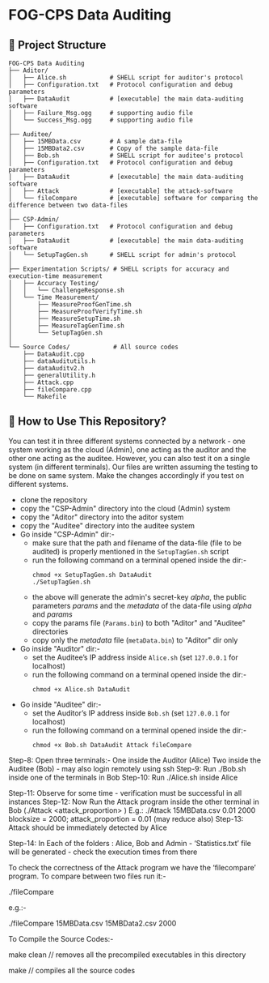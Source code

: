 # FOG-CPS Data Auditing

## 📁 Project Structure

```
FOG-CPS Data Auditing
├── Aditor/              
│   ├── Alice.sh            # SHELL script for auditor's protocol    
│   ├── Configuration.txt   # Protocol configuration and debug parameters
│   ├── DataAudit           # [executable] the main data-auditing software
│   ├── Failure_Msg.ogg     # supporting audio file 
│   └── Success_Msg.ogg     # supporting audio file
│
├── Auditee/              
│   ├── 15MBData.csv        # A sample data-file 
│   ├── 15MBData2.csv       # Copy of the sample data-file
│   ├── Bob.sh              # SHELL script for auditee's protocol 
│   ├── Configuration.txt   # Protocol configuration and debug parameters
│   ├── DataAudit           # [executable] the main data-auditing software
│   ├── Attack              # [executable] the attack-software
│   └── fileCompare         # [executable] software for comparing the difference between two data-files
│
├── CSP-Admin/              
│   ├── Configuration.txt   # Protocol configuration and debug parameters
│   ├── DataAudit           # [executable] the main data-auditing software
│   └── SetupTagGen.sh      # SHELL script for admin's protocol
│
├── Experimentation Scripts/ # SHELL scripts for accuracy and execution-time measurement
│   ├── Accuracy Testing/
│   │   └── ChallengeResponse.sh
│   └── Time Measurement/
│       ├── MeasureProofGenTime.sh
│       ├── MeasureProofVerifyTime.sh
│       ├── MeasureSetupTime.sh
│       ├── MeasureTagGenTime.sh
│       └── SetupTagGen.sh
│
└── Source Codes/            # All source codes
    ├── DataAudit.cpp
    ├── dataAuditutils.h
    ├── dataAuditv2.h
    ├── generalUtility.h
    ├── Attack.cpp
    ├── fileCompare.cpp    
    └── Makefile

```

## 🚀 How to Use This Repository?
You can test it in three different systems connected by a network - one system working as the cloud (Admin), one acting as the auditor and the other one acting as the auditee. However, you can also test it on a single system (in different terminals). Our files are written assuming the testing to be done on same system. Make the changes accordingly if you test on different systems.

- clone the repository
- copy the "CSP-Admin" directory into the cloud (Admin) system
- copy the "Aditor" directory into the aditor system
- copy the "Auditee" directory into the auditee system
- Go inside "CSP-Admin" dir:-
    - make sure that the path and filename of the data-file (file to be audited) is properly mentioned in the  `SetupTagGen.sh` script
    - run the following command on a terminal opened inside the dir:-
      ```
      chmod +x SetupTagGen.sh DataAudit
      ./SetupTagGen.sh
      ```
    - the above will generate the admin's secret-key *alpha*, the public parameters *params* and the *metadata* of the data-file using *alpha* and *params*
    - copy the params file (`Params.bin`) to both "Aditor" and "Auditee" directories
    - copy only the *metadata* file (`metaData.bin`) to "Aditor" dir only
- Go inside "Auditor" dir:-
    - set the Auditee’s IP address inside `Alice.sh` (set `127.0.0.1` for localhost)
    - run the following command on a terminal opened inside the dir:-
      ```
      chmod +x Alice.sh DataAudit
      ```
- Go inside "Auditee" dir:-
    - set the Auditor’s IP address inside `Bob.sh` (set `127.0.0.1` for localhost)
    - run the following command on a terminal opened inside the dir:-
      ```
      chmod +x Bob.sh DataAudit Attack fileCompare
      ```








Step-8: Open three terminals:-
One inside the Auditor (Alice)
Two inside the Auditee (Bob) - may also login remotely using ssh
Step-9: Run ./Bob.sh inside one of the terminals in Bob
Step-10: Run ./Alice.sh inside Alice

Step-11: Observe for some time - verification must be successful in all instances
Step-12: Now Run the Attack program inside the other terminal in Bob 
(./Attack <filename> <attack_proportion> <blocksize>) 
E.g.:
./Attack 15MBData.csv  0.01 2000
blocksize = 2000; 
attack_proportion = 0.01 (may reduce also)
Step-13: Attack should be immediately detected by Alice 

 Step-14: In Each of the folders : Alice, Bob and Admin - ‘Statistics.txt’ file will be generated - check the  execution times from there

To check the correctness of the Attack program we have the ‘filecompare’ program. To compare between two files run  it:-

./fileCompare <filename1> <filename2> <blocksize>

e.g.:-

./fileCompare 15MBData.csv 15MBData2.csv 2000


To Compile the Source Codes:-

make clean
 // removes all the precompiled executables in this directory

make
// compiles all the source codes
